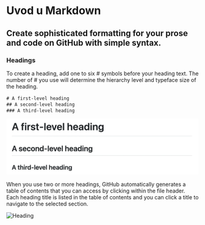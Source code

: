 # Uvod u Markdown
## Create sophisticated formatting for your prose and code on GitHub with simple syntax.

### Headings
To create a heading, add one to six # symbols before your heading text. The number of # you use will determine the hierarchy level and typeface size of the heading.

```
# A first-level heading
## A second-level heading
### A third-level heading
```
<!--
![Heading](https://docs.github.com/assets/cb-11407/mw-1440/images/help/writing/headings-rendered.webp)
-->

![Heading](assets/images/headings-rendered.webp)

When you use two or more headings, GitHub automatically generates a table of contents that you can access by clicking  within the file header. Each heading title is listed in the table of contents and you can click a title to navigate to the selected section.

![Heading](https://docs.github.com/assets/cb-82863/mw-1440/images/help/repository/headings-toc.webp)
